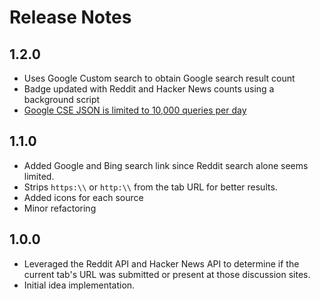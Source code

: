 # Release Notes

## 1.2.0
* Uses Google Custom search to obtain Google search result count
* Badge updated with Reddit and Hacker News counts using a background script
* [Google CSE JSON is limited to 10,000 queries per day](https://developers.google.com/custom-search/docs/overview#summary_of_custom_search_offerings)

## 1.1.0
* Added Google and Bing search link since Reddit search alone seems limited.
* Strips `https:\\` or `http:\\` from the tab URL for better results.
* Added icons for each source
* Minor refactoring

## 1.0.0
* Leveraged the Reddit API and Hacker News API to determine if the current tab's URL was submitted or present at those discussion sites.
* Initial idea implementation.